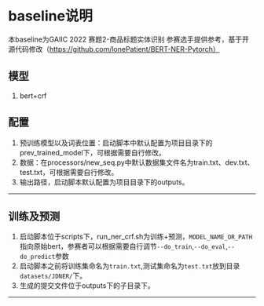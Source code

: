 # baseline说明

本baseline为GAIIC 2022 赛题2-商品标题实体识别 参赛选手提供参考，基于开源代码修改（https://github.com/lonePatient/BERT-NER-Pytorch）

## 模型

1. bert+crf

## 配置

1. 预训练模型以及词表位置：启动脚本中默认配置为项目目录下的prev_trained_model下，可根据需要自行修改。
2. 数据：在processors/new_seq.py中默认数据集文件名为train.txt、dev.txt、test.txt，可根据需要自行修改。
3. 输出路径，启动脚本默认配置为项目目录下的outputs。

---

## 训练及预测

1. 启动脚本位于scripts下，run_ner_crf.sh为训练+预测，`MODEL_NAME_OR_PATH`指向原始bert，参赛者可以根据需要自行调节`--do_train`,`--do_eval`,`--do_predict`参数
2. 启动脚本之前将训练集命名为`train.txt`,测试集命名为`test.txt`放到目录`datasets/JDNER/`下。
3. 生成的提交文件位于outputs下的子目录下。

---
